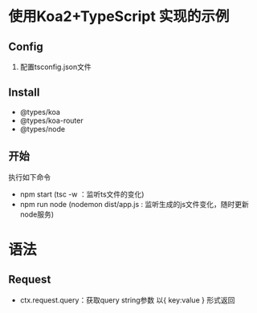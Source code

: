 # 使用Koa2+TypeScript 实现的示例

## Config
1. 配置tsconfig.json文件

## Install
- @types/koa
- @types/koa-router
- @types/node

## 开始
执行如下命令

- npm start  (tsc -w ：监听ts文件的变化)
- npm run node (nodemon dist/app.js : 监听生成的js文件变化，随时更新node服务)


# 语法

## Request

- ctx.request.query：获取query string参数 以{ key:value } 形式返回